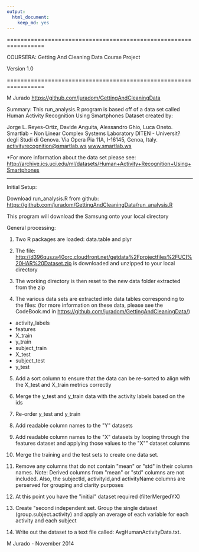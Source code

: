 ```yaml
---
output:
  html_document:
    keep_md: yes
---
```

=================================================================

COURSERA: Getting And Cleaning Data Course Project

Version 1.0

=================================================================

M Jurado 
https://github.com/juradom/GettingAndCleaningData

Summary: 
This run_analysis.R program is based off of a data set called Human Activity Recognition Using Smartphones Dataset created by:

Jorge L. Reyes-Ortiz, Davide Anguita, Alessandro Ghio, Luca Oneto.
Smartlab - Non Linear Complex Systems Laboratory
DITEN - Universit? degli Studi di Genova.
Via Opera Pia 11A, I-16145, Genoa, Italy.
activityrecognition@smartlab.ws
www.smartlab.ws

*For more information about the data set please see:
http://archive.ics.uci.edu/ml/datasets/Human+Activity+Recognition+Using+Smartphones

__________________________________________________________________
Initial Setup:

Download run_analysis.R from github:
https://github.com/juradom/GettingAndCleaningData/run_analysis.R

This program will download the Samsung onto your local directory

General processing:

1. Two R packages are loaded: data.table and plyr

2. The file: http://d396qusza40orc.cloudfront.net/getdata%2Fprojectfiles%2FUCI%20HAR%20Dataset.zip is downloaded and unzipped to your local directory

3. The working directory is then reset to the new data folder extracted from the zip

4. The various data sets are extracted into data tables corresponding to the files: (for more information on these data, please see the CodeBook.md in https://github.com/juradom/GettingAndCleaningData/)
* activity_labels
* features
* X_train
* y_train
* subject_train
* X_test
* subject_test
* y_test 

5. Add a sort column to ensure that the data can be re-sorted to align with the X_test and X_train metrics correctly

6. Merge the y_test and y_train data with the activity labels based on the ids

7. Re-order y_test and y_train

8. Add readable column names to the "Y" datasets

9. Add readable column names to the "X" datasets by looping through the features dataset and applying those values to the "X"" dataset columns

10. Merge the training and the test sets to create one data set.

11. Remove any columns that do not contain "mean" or "std" in their column names.  Note: Derived columns from "mean" or "std" columns are not included. Also, the subjectId, activityId,and activityName columns are perserved for grouping and clarity purposes

12. At this point you have the "initial" dataset required (filterMergedYX)

13. Create "second independent set.  Group the single dataset (group.subject.activity) and apply an average of each variable for each activity and each subject

14. Write out the dataset to a text file called: AvgHumanActivityData.txt. 

M Jurado - November 2014
